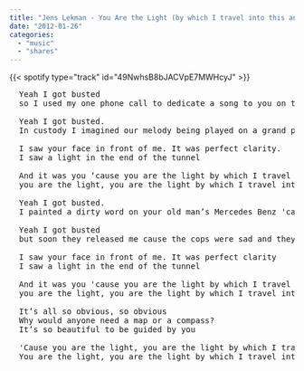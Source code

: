 ```yaml
---
title: "Jens Lekman - You Are the Light (by which I travel into this and that)"
date: "2012-01-26"
categories:
  - "music"
  - "shares"
---
```


{{< spotify type="track" id="49NwhsB8bJACVpE7MWHcyJ" >}}

<pre>
  Yeah I got busted
  so I used my one phone call to dedicate a song to you on the radio

  Yeah I got busted.
  In custody I imagined our melody being played on a grand piano

  I saw your face in front of me. It was perfect clarity.
  I saw a light in the end of the tunnel

  And it was you ‘cause you are the light by which I travel into this and that
  you are the light, you are the light by which I travel into this and that

  Yeah I got busted.
  I painted a dirty word on your old man’s Mercedes Benz 'cause you told me to do it

  Yeah I got busted
  but soon they released me cause the cops were sad and they didn’t know how to prove it

  I saw your face in front of me. It was perfect clarity
  I saw a light in the end of the tunnel

  And it was you 'cause you are the light by which I travel into this and that
  you are the light, you are the light by which I travel into this and that

  It’s all so obvious, so obvious
  Why would anyone need a map or a compass?
  It’s so beautiful to be guided by you

  'Cause you are the light, you are the light by which I travel into this and that
  You are the light, you are the light by which I travel into this and that
</pre>